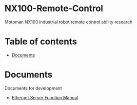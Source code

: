 # NX100-Remote-Control

Motoman NX100 industrial robot remote control ability research


Table of contents
=================
* [Documents](#documents)



Documents
============
Documents for development

* [Ethernet Server Function Manual](https://drive.google.com/file/d/11TY9v_Tb5k23DTz9VuEBmj-vJE5Fmc4R/view) 
